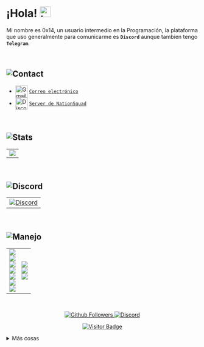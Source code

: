 # ¡Hola! <img src="https://user-images.githubusercontent.com/1303154/88677602-1635ba80-d120-11ea-84d8-d263ba5fc3c0.gif" width="28px" alt="hi">

Mi nombre es 0x14, un usuario intermedio en la Programación, la plataforma que uso generalmente para comunicarme es **`Discord`** aunque tambien tengo **`Telegram`**.

<br />

## ![Contact](https://img.shields.io/badge/-Contáctame-000?style=for-the-badge&labelColor=black&logo=github&logoColor=61DBF)

   - <img src="https://simpleicons.org/icons/gmail.svg" alt="Gmail" width="32" align="center">  [`Correo electrónico`](mailto:0x14sec@gmail.com)
   - <img src="https://simpleicons.org/icons/discord.svg" alt="Discord" width="32" align="center">  [`Server de NationSquad`](https://discord.gg/vFwbwTd8gk)

<br />

## ![Stats](https://img.shields.io/badge/-Stats-000?style=for-the-badge&labelColor=black&logo=github&logoColor=61DBF)

<table>
  <tr>
     <td align="center" style="padding=0;">
        <img align="center" style="padding=0;" src="https://github-readme-stats.vercel.app/api/top-langs/?username=0x14ces&layout=compact&theme=onedark&langs_count=4">
     </td>
  </tr>
</table>

<br />

## ![Discord](https://img.shields.io/badge/-Discord-000?style=for-the-badge&labelColor=black&logo=discord&logoColor=61DBF)

<table>
   <tr>
      <td align="center" style="padding=0;">
         <a href="https://discord.gg/vFwbwTd8gk"><img src="https://discord.com/api/guilds/790723230801199104/embed.png?style=banner3" alt="Discord" /></a>
      </td>
   </tr>
</table>

<br />

## ![Manejo](https://img.shields.io/badge/-Lo%20que%20manejo-000?style=for-the-badge&labelColor=black&logo=c&logoColor=61DBF)

<table>
   <tr>
      <td style="padding=0;width=50%;">
      <a href="https://vscodium.com/"><img src="https://img.shields.io/badge/-VSCodium-2769c4?style=for-the-badge&labelColor=black&logo=visual-studio&logoColor=61DBF"></a>
      <br/>
      <a href="https://nodejs.org/"><img src="https://img.shields.io/badge/-Node.JS-22733b?style=for-the-badge&labelColor=black&logo=node.js&logoColor=61DBF"></a>
      <br />
      <a href="https://reactjs.org/"><img src="https://img.shields.io/badge/-React-61DBFB?style=for-the-badge&labelColor=black&logo=react&logoColor=61DBF"></a>
      <br />
      <a href="https://www.python.org/"><img src="https://img.shields.io/badge/-Python-245f7d?style=for-the-badge&labelColor=black&logo=python&logoColor=61DBF"></a>
      <br />
      <a href="https://html5.org/"><img src="https://img.shields.io/badge/-HTML5-cc770e?style=for-the-badge&labelColor=black&logo=html5&logoColor=61DBF"></a>
      <br />
      <a href="http://css3.com/"><img src="https://img.shields.io/badge/-CSS3-2965f1?style=for-the-badge&labelColor=black&logo=css3&logoColor=61DBF"></a>
      <br />
      <a href="https://developer.mozilla.org/es/docs/Web/JavaScript"><img src="https://img.shields.io/badge/-Javascript-ffff00?style=for-the-badge&labelColor=black&logo=javascript&logoColor=61DBF"></a>
      </td>
      <td style="padding=0;width=50%;pading-bottom=10px;">
      <a href="https://www.mongodb.com"><img src="https://img.shields.io/badge/-MongoDB-27c446?style=for-the-badge&labelColor=black&logo=mongodb&logoColor=61DBF"></a>
      <br />
      <a href="https://www.sqlite.org/"><img src="https://img.shields.io/badge/-Sqlite-747574?style=for-the-badge&labelColor=black&logo=sqlite&logoColor=61DBF"></a>
      <br />
      <a href="https://www.mysql.com/"><img src="https://img.shields.io/badge/-MySql-2c9494?style=for-the-badge&labelColor=black&logo=mysql&logoColor=61DBF"></a>
      </td>
   </tr>
</table>

<br />

<p align="center">
  <a href="https://github.com/0x14ces">
    <img alt="Github Followers" src="https://img.shields.io/github/followers/0x14ces?logo=github&style=for-the-badge" />
  </a>
  <a href="https://discord.gg/vFwbwTd8gk">
    <img alt="Discord" src="https://img.shields.io/discord/790723230801199104?logo=Discord&style=for-the-badge" />
  </a>   
   <p align="center">
    <a href="https://github.com/0x14ces">
    <img alt="Visitor Badge" src="https://visitor-badge.laobi.icu/badge?page_id=0x14ces.0x14ces" />
  </a>
   </p>
</p>

<details>
<summary>
Más cosas
</summary>

<br />

## ![GStats](https://img.shields.io/badge/-Github%20Stats-000?style=for-the-badge&labelColor=black&logo=github&logoColor=61DBF)

<table>
  <tr>
    <td align="center" style="padding=0;">
      <img align="center" style="padding=0;" src="https://github-readme-stats.vercel.app/api/?username=0x14ces&show_icons=true&title_color=4F8CC9&text_color=9f9f9f&theme=react&hide_border=true&hide_title=true&count_private=true" />
    </td>
  </tr>
</table>

<br />

## ![Social](https://img.shields.io/badge/-Social-000?style=for-the-badge&labelColor=black&logo=youtube&logoColor=61DBF)

[![Twitter Badge](https://img.shields.io/badge/-@_0x14_-1ca0f1?style=flat&labelColor=1ca0f1&logo=twitter&logoColor=white&link=https://twitter.com/_0x14)](https://twitter.com/_0x14) [![Youtube Badge](https://img.shields.io/badge/-0x14-e74c3c?style=flat&labelColor=e74c3c&logo=youtube&logoColor=white)](https://youtube.com/coderone) [![Telegram Badge](https://img.shields.io/badge/-@ces0x14-27A7E5?style=flat&labelColor=27A7E5&logo=telegram&logoColor=white)](https://t.me/ces0x14) [![Mail Badge](https://img.shields.io/badge/-@0x14ces-e84393?style=flat&labelColor=e84393&logo=instagram&logoColor=white)](https://instagram.com/0x14ces) [![Mail Badge](https://img.shields.io/badge/-0x14sec-c0392b?style=flat&labelColor=c0392b&logo=gmail&logoColor=white)](mailto:0x14sec@gmail.com) [![Glitch Badge](https://img.shields.io/badge/-0x14-FF7698?style=flat&labelColor=FF7698&logo=glitch&logoColor=white)](https://glitch.com/@0x14) ![Discord Badge](https://img.shields.io/badge/-0x14%236898-7289DA?style=flat&labelColor=7289DA&logo=discord&logoColor=white)

</details>
